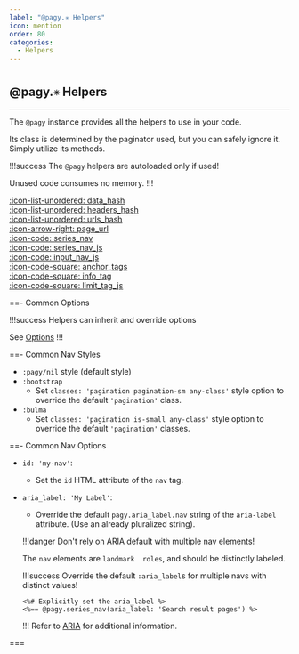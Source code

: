 ```yaml
---
label: "@pagy.✳ Helpers"
icon: mention
order: 80
categories:
  - Helpers
---
```


#

## @pagy.<span style="font-size: .65em; vertical-align: middle">✳</span> Helpers

---

The `@pagy` instance provides all the helpers to use in your code.

Its class is determined by the paginator used, but you can safely ignore it. Simply utilize its methods.

!!!success The `@pagy` helpers are autoloaded only if used!

Unused code consumes no memory.
!!!

[:icon-list-unordered: data_hash](helpers/data_hash.md)<br/>
[:icon-list-unordered: headers_hash](helpers/headers_hash.md)<br/>
[:icon-list-unordered: urls_hash](helpers/urls_hash.md)<br/>
[:icon-arrow-right: page_url](helpers/page_url.md)<br/>
[:icon-code: series_nav](helpers/series_nav.md)<br/>
[:icon-code: series_nav_js](helpers/series_nav_js.md)<br/>
[:icon-code: input_nav_js](helpers/input_nav_js.md)<br/>
[:icon-code-square: anchor_tags](helpers/anchor_tags.md)<br/>
[:icon-code-square: info_tag](helpers/info_tag.md)<br/>
[:icon-code-square: limit_tag_js](helpers/limit_tag_js.md)<br/>

==- Common Options

!!!success Helpers can inherit and override options

See [Options](options)
!!!

==- Common Nav Styles

- `:pagy/nil` style (default style)
- `:bootstrap`
  - Set `classes: 'pagination pagination-sm any-class'` style option to override the default `'pagination'` class.
- `:bulma`
  - Set `classes: 'pagination is-small any-class'` style option to override the default `'pagination'` classes.
  
==- Common Nav Options

- `id: 'my-nav'`:
  - Set the `id` HTML attribute of the `nav` tag.
- `aria_label: 'My Label'`:
  - Override the default `pagy.aria_label.nav` string of the `aria-label` attribute. (Use an already pluralized string).

  !!!danger Don't rely on ARIA default with multiple nav elements!
  
  The `nav` elements are `landmark  roles`, and should be distinctly labeled.
  
  !!!success Override the default `:aria_label`s for multiple navs with distinct values!

  ```erb
  <%# Explicitly set the aria_label %>
  <%== @pagy.series_nav(aria_label: 'Search result pages') %>
  ```
  !!!
  Refer to [ARIA](../resources/aria.md) for additional information.

===
